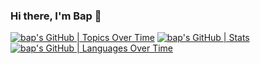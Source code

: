 ### Hi there, I'm Bap 👋

[![bap's GitHub | Topics Over Time](https://stats.quine.sh/bap/topics-over-time?theme=light)](https://quine.sh)
[![bap's GitHub | Stats](https://stats.quine.sh/bap/github?theme=light)](https://quine.sh)
[![bap's GitHub | Languages Over Time](https://stats.quine.sh/bap/languages-over-time?theme=dark)](https://quine.sh)
